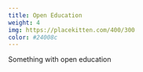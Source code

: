 ```yaml
---
title: Open Education
weight: 4
img: https://placekitten.com/400/300
color: #24008c
---
```


Something with open education
